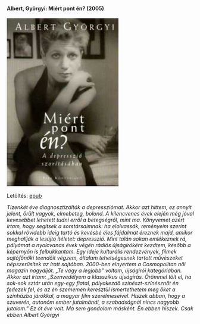 #### <a name="id_530">Albert, Györgyi: Miért pont én? (2005)</a>
<img src="https://github.com/BercziSandor/calibre_lib/raw/main/Albert%2C%20Gyorgyi/Miert%20pont%20en_%20%28530%29/cover.jpg" alt="cover" width="300"/>

Letöltés: [epub](https://github.com/BercziSandor/calibre_lib/raw/main/Albert%2C%20Gyorgyi/Miert%20pont%20en_%20%28530%29/Miert%20pont%20en_%20-%20Albert%2C%20Gyorgyi.epub)
<div>

<p class="MsoNormal"><i style="mso-bidi-font-style:normal">Tizenkét éve
diagnosztizálták a depressziómat. Akkor azt hittem, ez annyit jelent, őrült
vagyok, elmebeteg, bolond. A kilencvenes évek elején még jóval kevesebbet
lehetett tudni erről a betegségről, mint ma. Könyvemet azért írtam, hogy
segítsek a sorstársaimnak: ha elolvassák, reményeim szerint sokkal rövidebb
ideig tartó és kevésbé éles fájdalmat éreznek majd, amikor meghallják a lesújtó
ítéletet: depresszió. Mint talán sokan emlékeznek rá, pályámat a nyolcvanas
évek végén rádiós újságíróként kezdtem, később a képernyőn is felbukkantam. Egy
ideje kulturális rendezvények, filmek sajtófőnöki teendőit végzem, általam
tehetségesnek tartott művészeket népszerűsítek az írott sajtóban. 2000-ben
elnyertem a Cosmopolitan női magazin nagydíját. „Te vagy a legjobb” voltam,
újságírói kategóriában. Akkor azt írtam: „Szenvedélyem a klasszikus újságírás.
Örömmel tölt el, ha sok-sok sztár után egy-egy fiatal, pályakezdő
színészt-színésznőt én fedezek fel, és az én szememen keresztül ismertethetem
meg őket a színházba járókkal, a magyar film szerelmeseivel. Hiszek abban, hogy
a szuverén, autonóm ember jutalmánál, a szabadságnál nincs nagyobb jutalom.” Ez
öt éve volt. Ma sem gondolom másként. Én ebben hiszek. Csak ebben.</i><i style="mso-bidi-font-style:normal">Albert Györgyi</i></p>

</div>

